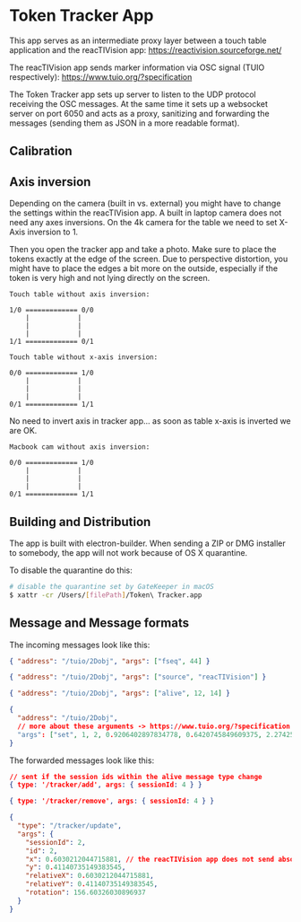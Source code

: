 # Token Tracker App

This app serves as an intermediate proxy layer between a touch table application and the reacTIVision app: https://reactivision.sourceforge.net/

The reacTIVision app sends marker information via OSC signal (TUIO respectively): https://www.tuio.org/?specification

The Token Tracker app sets up server to listen to the UDP protocol receiving the OSC messages.
At the same time it sets up a websocket server on port 6050 and acts as a proxy, sanitizing and forwarding the messages (sending them as JSON in a more readable format).

## Calibration

## Axis inversion

Depending on the camera (built in vs. external) you might have to change the settings within the reacTIVision app. A built in laptop camera does not need any axes inversions. On the 4k camera for the table we need to set X-Axis inversion to 1.

Then you open the tracker app and take a photo. Make sure to place the tokens exactly at the edge of the screen. Due to perspective distortion, you might have to place the edges a bit more on the outside, especially if the token is very high and not lying directly on the screen.

```
Touch table without axis inversion:

1/0 ============= 0/0
    |            |
    |            |
    |            |
1/1 ============= 0/1
```

```
Touch table without x-axis inversion:

0/0 ============= 1/0
    |            |
    |            |
    |            |
0/1 ============= 1/1
```

No need to invert axis in tracker app...
as soon as table x-axis is inverted we are OK.

```
Macbook cam without axis inversion:

0/0 ============= 1/0
    |            |
    |            |
    |            |
0/1 ============= 1/1
```

## Building and Distribution

The app is built with electron-builder. When sending a ZIP or DMG installer to somebody, the app will not work because of OS X quarantine.

To disable the quarantine do this:

```bash
# disable the quarantine set by GateKeeper in macOS
$ xattr -cr /Users/[filePath]/Token\ Tracker.app
```

## Message and Message formats

The incoming messages look like this:

```json
{ "address": "/tuio/2Dobj", "args": ["fseq", 44] }
```

```json
{ "address": "/tuio/2Dobj", "args": ["source", "reacTIVision"] }
```

```json
{ "address": "/tuio/2Dobj", "args": ["alive", 12, 14] }
```

```json
{
  "address": "/tuio/2Dobj",
  // more about these arguments -> https://www.tuio.org/?specification -> Attributes
  "args": ["set", 1, 2, 0.9206402897834778, 0.6420745849609375, 2.2742528915405273, 0, 0, 0, -0, -0]
}
```

The forwarded messages look like this:

```json
// sent if the session ids within the alive message type change
{ type: '/tracker/add', args: { sessionId: 4 } }

{ type: '/tracker/remove', args: { sessionId: 4 } }
```

```json
{
  "type": "/tracker/update",
  "args": {
    "sessionId": 2,
    "id": 2,
    "x": 0.6030212044715881, // the reacTIVision app does not send absolute x and y positions
    "y": 0.41140735149383545,
    "relativeX": 0.6030212044715881,
    "relativeY": 0.41140735149383545,
    "rotation": 156.60326030896937
  }
}
```

```

```
